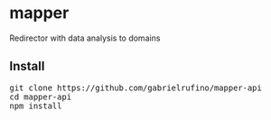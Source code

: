 # mapper

Redirector with data analysis to domains 

## Install

<pre>
git clone https://github.com/gabrielrufino/mapper-api
cd mapper-api
npm install
</pre>
